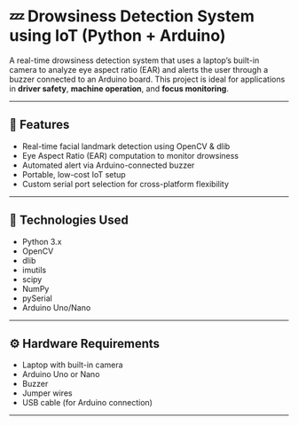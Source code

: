 # 💤 Drowsiness Detection System using IoT (Python + Arduino)

A real-time drowsiness detection system that uses a laptop’s built-in camera to analyze eye aspect ratio (EAR) and alerts the user through a buzzer connected to an Arduino board. This project is ideal for applications in **driver safety**, **machine operation**, and **focus monitoring**.

---

## 🔧 Features

- Real-time facial landmark detection using OpenCV & dlib
- Eye Aspect Ratio (EAR) computation to monitor drowsiness
- Automated alert via Arduino-connected buzzer
- Portable, low-cost IoT setup
- Custom serial port selection for cross-platform flexibility

---

## 🧰 Technologies Used

- Python 3.x
- OpenCV
- dlib
- imutils
- scipy
- NumPy
- pySerial
- Arduino Uno/Nano

---

## ⚙️ Hardware Requirements

- Laptop with built-in camera
- Arduino Uno or Nano
- Buzzer
- Jumper wires
- USB cable (for Arduino connection)

---



